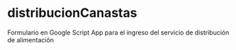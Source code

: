 # distribucionCanastas
Formulario en Google Script App para el ingreso del servicio de distribución de alimentación
